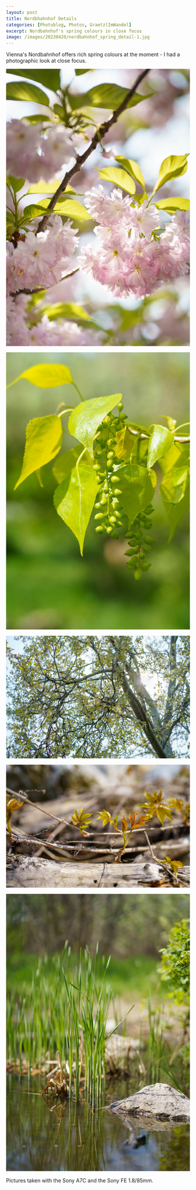 ```yaml
---
layout: post
title: Nordbhahnhof Details
categories: [Photoblog, Photos, GraetzlImWandel]
excerpt: Nordbahnhof's spring colours in close focus
image: /images/20230420/nordbahnhof_spring_detail-1.jpg
---
```


Vienna's Nordbahnhof offers rich spring colours at the moment - I had a photographic look at close focus.


![Nordbhahnhof spring details](../images/20230420/nordbahnhof_spring_detail-1.jpg)

![Nordbhahnhof spring details](../images/20230420/nordbahnhof_spring_detail-2.jpg)

![Nordbhahnhof spring details](../images/20230420/nordbahnhof_spring_detail-3.jpg)

![Nordbhahnhof spring details](../images/20230420/nordbahnhof_spring_detail-4.jpg)

![Nordbhahnhof spring details](../images/20230420/nordbahnhof_spring_detail-5.jpg)


Pictures taken with the Sony A7C and the Sony FE 1.8/85mm.